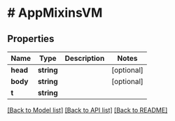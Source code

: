 # # AppMixinsVM

## Properties

Name | Type | Description | Notes
------------ | ------------- | ------------- | -------------
**head** | **string** |  | [optional]
**body** | **string** |  | [optional]
**t** | **string** |  |

[[Back to Model list]](../../README.md#models) [[Back to API list]](../../README.md#endpoints) [[Back to README]](../../README.md)
